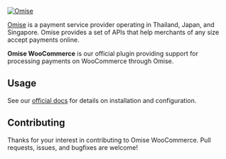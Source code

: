 <!--- KEEP START --->
[![Omise](https://cdn.omise.co/assets/omise.png)](https://www.omise.co/developers)

[Omise](https://www.omise.co/) is a payment service provider operating in Thailand, Japan, and Singapore. 
Omise provides a set of APIs that help merchants of any size accept payments online.  
<!--- KEEP END --->

**Omise WooCommerce** is our official plugin providing support for processing payments on WooCommerce through Omise.

## Usage

See our [official docs](https://www.omise.co/woocommerce-plugin) for details on installation and configuration.

## Contributing

Thanks for your interest in contributing to Omise WooCommerce. 
Pull requests, issues, and bugfixes are welcome!
